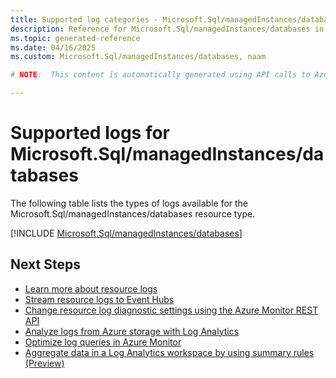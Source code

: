 ```yaml
---
title: Supported log categories - Microsoft.Sql/managedInstances/databases
description: Reference for Microsoft.Sql/managedInstances/databases in Azure Monitor Logs.
ms.topic: generated-reference
ms.date: 04/16/2025
ms.custom: Microsoft.Sql/managedInstances/databases, naam

# NOTE:  This content is automatically generated using API calls to Azure. Any edits made on these files will be overwritten in the next run of the script. 

---
```





# Supported logs for Microsoft.Sql/managedInstances/databases  
The following table lists the types of logs available for the Microsoft.Sql/managedInstances/databases resource type.
  

  
[!INCLUDE [Microsoft.Sql/managedInstances/databases](~/reusable-content/ce-skilling/azure/includes/azure-monitor/reference/logs/microsoft-sql-managedinstances-databases-logs-include.md)]  
  

## Next Steps

* [Learn more about resource logs](/azure/azure-monitor/essentials/platform-logs-overview)
* [Stream resource logs to Event Hubs](/azure/azure-monitor/essentials/resource-logs#send-to-azure-event-hubs)
* [Change resource log diagnostic settings using the Azure Monitor REST API](/rest/api/monitor/diagnosticsettings)
* [Analyze logs from Azure storage with Log Analytics](/azure/azure-monitor/essentials/resource-logs#send-to-log-analytics-workspace)
* [Optimize log queries in Azure Monitor](/azure/azure-monitor/logs/query-optimization)
* [Aggregate data in a Log Analytics workspace by using summary rules (Preview)](/azure/azure-monitor/logs/summary-rules)